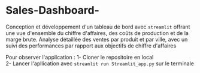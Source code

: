 # Sales-Dashboard-


Conception et développement d'un tableau de bord avec `streamlit` offrant une vue d'ensemble du chiffre d'affaires, des coûts de production et de la marge brute. 
Analyse détaillée des ventes par produit et par ville, avec un suivi des performances par rapport aux objectifs de chiffre d'affaires

Pour observer l'application :
1- Cloner le repositoire en local  
2- Lancer l'apllication avec `streamlit run Streamlit_app.py` sur le terminale 
